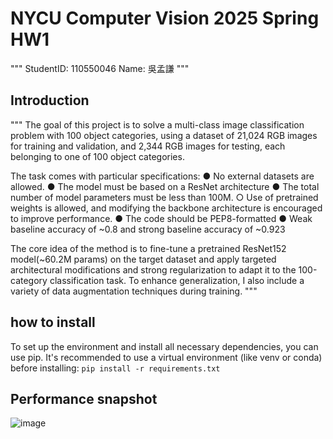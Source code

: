 # NYCU Computer Vision 2025 Spring HW1
"""
StudentID: 110550046
Name: 吳孟謙
"""
## Introduction
"""
The goal of this project is to solve a multi-class image classification problem with 100 object categories, using a dataset of 21,024 RGB images for training and validation, and 2,344 RGB images for testing, each belonging to one of 100 object categories.

The task comes with particular specifications:
●	No external datasets are allowed.
●	The model must be based on a ResNet architecture
●	The total number of model parameters must be less than 100M.
○	Use of pretrained weights is allowed, and modifying the backbone architecture is encouraged to improve performance.
●	The code should be PEP8-formatted
●	Weak baseline accuracy of ~0.8 and strong baseline accuracy of ~0.923

The core idea of the method is to fine-tune a pretrained ResNet152 model(~60.2M params) on the target dataset and apply targeted architectural modifications and strong regularization to adapt it to the 100-category classification task. To enhance generalization, I also include a variety of data augmentation techniques during training.
"""
## how to install
To set up the environment and install all necessary dependencies, you can use pip. It's recommended to use a virtual environment (like venv or conda) before installing:
`pip install -r requirements.txt`
## Performance snapshot
![image](https://github.com/user-attachments/assets/cf2588a7-4255-4892-87ca-a260a78da767)
